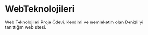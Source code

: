# WebTeknolojileri
Web Teknolojileri Proje Ödevi. Kendimi ve memleketim olan Denizli'yi tanıttığım web sitesi.
